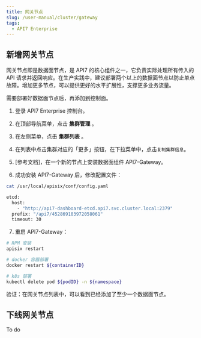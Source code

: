 ```yaml
---
title: 网关节点
slug: /user-manual/cluster/gateway
tags:
  - API7 Enterprise
---
```


## 新增网关节点


网关节点即是数据面节点，是 API7 的核心组件之一，它负责实际处理所有传入的 API 请求并返回响应。在生产实践中，建议部署两个以上的数据面节点以防止单点故障。增加更多节点，可以提供更好的水平扩展性，支撑更多业务流量。



需要部署好数据面节点后，再添加到控制面。



1.  登录 API7 Enterprise 控制台。

2.  在顶部导航菜单，点击 **集群管理** 。

3. 在左侧菜单，点击 **集群列表** 。

4. 在列表中点击集群对应的「更多」按钮，在下拉菜单中，点击`复制集群信息`。

5. [参考文档]，在一个新的节点上安装数据面组件 API7-Gateway。

6. 成功安装 API7-Gateway 后，修改配置文件：

```sh
cat /usr/local/apisix/conf/config.yaml

etcd:
  host:
    - "http://api7-dashboard-etcd.api7.svc.cluster.local:2379"
  prefix: "/api7/452869103972058061"
  timeout: 30

```

7. 重启 API7-Gateway：

```sh
# RPM 安装
apisix restart

# docker 容器部署
docker restart ${containerID}

# k8s 部署
kubectl delete pod ${podID} -n ${namespace}

```

验证：在网关节点列表中，可以看到已经添加了至少一个数据面节点。


## 下线网关节点

To do
